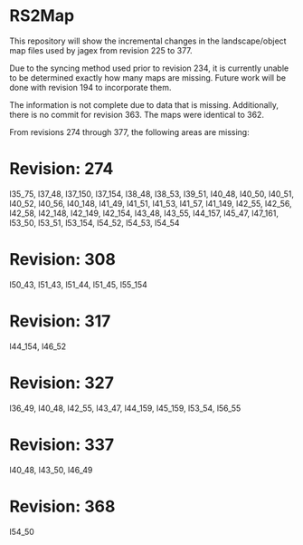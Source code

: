 # RS2Map

This repository will show the incremental changes in the landscape/object map files used by jagex from revision 225 to 377.

Due to the syncing method used prior to revision 234, it is currently unable to be determined exactly how many maps are missing. 
Future work will be done with revision 194 to incorporate them.

The information is not complete due to data that is missing. Additionally, there is no commit for revision 363. The maps were identical to 362.

From revisions 274 through 377, the following areas are missing:

# Revision: 274

l35_75, 
l37_48, 
l37_150, 
l37_154, 
l38_48, 
l38_53, 
l39_51, 
l40_48, 
l40_50, 
l40_51, 
l40_52, 
l40_56, 
l40_148, 
l41_49, 
l41_51, 
l41_53, 
l41_57, 
l41_149, 
l42_55, 
l42_56, 
l42_58, 
l42_148, 
l42_149, 
l42_154, 
l43_48, 
l43_55, 
l44_157, 
l45_47, 
l47_161, 
l53_50, 
l53_51, 
l53_154, 
l54_52, 
l54_53, 
l54_54

# Revision: 308

l50_43, 
l51_43, 
l51_44, 
l51_45, 
l55_154


# Revision: 317

l44_154, 
l46_52

# Revision: 327

l36_49, 
l40_48, 
l42_55, 
l43_47, 
l44_159, 
l45_159, 
l53_54, 
l56_55

# Revision: 337

l40_48, 
l43_50, 
l46_49


# Revision: 368

l54_50
